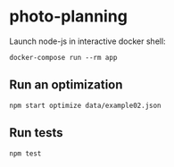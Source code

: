 # photo-planning

Launch node-js in interactive docker shell:

    docker-compose run --rm app

## Run an optimization

    npm start optimize data/example02.json
## Run tests

    npm test
